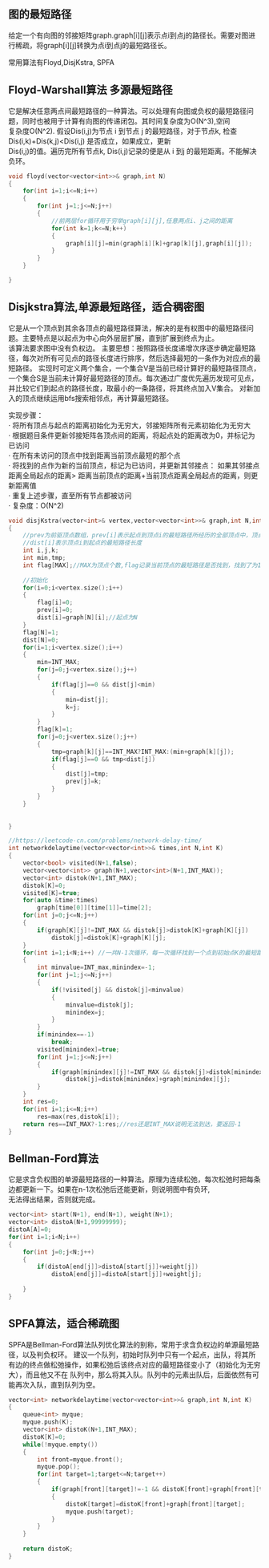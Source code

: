## 图的最短路径


给定一个有向图的邻接矩阵graph.graph[i][j]表示点i到点j的路径长。需要对图进行稀疏，将graph[i][j]转换为点i到点j的最短路径长。

常用算法有Floyd,DisjKstra, SPFA

## Floyd-Warshall算法 多源最短路径

它是解决任意两点间最短路径的一种算法。可以处理有向图或负权的最短路径问题，同时也被用于计算有向图的传递闭包。其时间复杂度为O(N^3),空间\
复杂度O(N^2). 假设Dis(i,j)为节点 i 到节点 j 的最短路径，对于节点k, 检查 Dis(i,k)+Dis(k,j)<Dis(i,j) 是否成立，如果成立，更新\
Dis(i,j)的值。遍历完所有节点k, Dis(i,j)记录的便是从 i 到j 的最短距离。不能解决负环。

```C++
void floyd(vector<vector<int>>& graph,int N)
{
    for(int i=1;i<=N;i++)
    {
        for(int j=1;j<=N;j++)
        {
            //前两层for循环用于穷举graph[i][j],任意两点i、j之间的距离
            for(int k=1;k<=N;k++)
            {
                graph[i][j]=min(graph[i][k]+grap[k][j],graph[i][j]);
            }
        }
    }

}
```

## Disjkstra算法,单源最短路径，适合稠密图

它是从一个顶点到其余各顶点的最短路径算法，解决的是有权图中的最短路径问题。主要特点是以起点为中心向外层层扩展，直到扩展到终点为止。\
该算法要求图中没有负权边。
主要思想：按照路径长度递增次序逐步确定最短路径，每次对所有可见点的路径长度进行排序，然后选择最短的一条作为对应点的最短路径。
实现时可定义两个集合，一个集合V是当前已经计算好的最短路径顶点，一个集合S是当前未计算好最短路径的顶点。每次通过广度优先遍历发现可见点，并比较它们到起点的路径长度，取最小的一条路径，将其终点加入V集合。
对新加入的顶点继续运用bfs搜索相邻点，再计算最短路径。

实现步骤：\
· 将所有顶点与起点的距离初始化为无穷大，邻接矩阵所有元素初始化为无穷大\
· 根据题目条件更新邻接矩阵各顶点间的距离，将起点处的距离改为0，并标记为已访问\
· 在所有未访问的顶点中找到距离当前顶点最短的那个点\
· 将找到的点作为新的当前顶点，标记为已访问，并更新其邻接点： 如果其邻接点距离全局起点的距离> 距离当前顶点的距离+当前顶点距离全局起点的距离，则更新距离值\
· 重复上述步骤，直至所有节点都被访问\
· 复杂度：O(N^2)

```C++
void disjKstra(vector<int>& vertex,vector<vector<int>>& graph,int N,int prev[],int dist[])//graph为邻接矩阵，N为节点数，K为起始节点
{
    //prev为前驱顶点数组，prev[i]表示起点到顶点i的最短路径所经历的全部顶点中，顶点i前面的点
    //dist[i]表示顶点i到起点的最短路径长度
    int i,j,k;
    int min,tmp;
    int flag[MAX];//MAX为顶点个数,flag记录当前顶点的最短路径是否找到，找到了为1，没找到为0
    
    //初始化
    for(i=0;i<vertex.size();i++)
    {
        flag[i]=0;
        prev[i]=0;
        dist[i]=graph[N][i];//起点为N
    }
    flag[N]=1;
    dist[N]=0;
    for(i=1;i<vertex.size();i++)
    {
        min=INT_MAX;
        for(j=0;j<vertex.size();j++)
        {
            if(flag[j]==0 && dist[j]<min)
            {
                min=dist[j];
                k=j;
            }
        }
        flag[k]=1;
        for(j=0;j<vertex.size();j++)
        {
            tmp=graph[k][j]==INT_MAX?INT_MAX:(min+graph[k][j]);
            if(flag[j]==0 && tmp<dist[j])
            {
                dist[j]=tmp;
                prev[j]=k;
            }
        }
    }
    
    
}

//https://leetcode-cn.com/problems/network-delay-time/
int networkdelaytime(vector<vector<int>>& times,int N,int K)
{
    vector<bool> visited(N+1,false);
    vector<vector<int>> graph(N+1,vector<int>(N+1,INT_MAX));
    vector<int> distok(N+1,INT_MAX);
    distok[K]=0;
    visited[K]=true;
    for(auto &time:times)
        graph[time[0]][time[1]]=time[2];
    for(int j=0;j<=N;j++)
    {
        if(graph[K][j]!=INT_MAX && distok[j]>distok[K]+graph[K][j])
            distok[j]=distok[K]+graph[K][j];
    }
    for(int i=1;i<N;i++) //一共N-1次循环，每一次循环找到一个点到初始点K的最短距离
    {
        int minvalue=INT_max,minindex=-1;
        for(int j=1;j<=N;j++)
        {
            if(!visited[j] && distok[j]<minvalue)
            {
                minvalue=distok[j];
                minindex=j;
            }
        }
        if(minindex==-1)
            break;
        visited[minindex]=true;
        for(int j=1;j<=N;j++)
        {
            if(graph[minindex][j]!=INT_MAX && distok[j]>distok[minindex]+graph[minindex][j])
                distok[j]=distok[minindex]+graph[minindex][j];
        }
    }
    int res=0;
    for(int i=1;i<=N;i++)
        res=max(res,distok[i]);
    return res==INT_MAX?-1:res;//res还是INT_MAX说明无法到达，要返回-1
}
```

## Bellman-Ford算法

它是求含负权图的单源最短路径的一种算法。原理为连续松弛，每次松弛时把每条边都更新一下。如果在n-1次松弛后还能更新，则说明图中有负环,\
无法得出结果，否则就完成。

```C++
vector<int> start(N+1), end(N+1), weight(N+1);
vector<int> distoA(N+1,99999999);
distoA[A]=0;
for(int i=1;i<N;i++)
{
    for(int j=0;j<N;j++)
    {
        if(distoA[end[j]]>distoA[start[j]]+weight[j])
            distoA[end[j]]=distoA[start[j]]+weight[j];
    
    }
}


```

## SPFA算法，适合稀疏图

SPFA是Bellman-Ford算法队列优化算法的别称，常用于求含负权边的单源最短路径，以及判负权环。
建议一个队列，初始时队列中只有一个起点，出队，将其所有边的终点做松弛操作，如果松弛后该终点对应的最短路径变小了（初始化为无穷大），而且他又不在
队列中，那么将其入队。队列中的元素出队后，后面依然有可能再次入队，直到队列为空。
```C++
vector<int> networkdelaytime(vector<vector<int>>& graph,int N,int K)
{
    queue<int> myque;
    myque.push(K);
    vector<int> distoK(N+1,INT_MAX);
    distoK[K]=0;
    while(!myque.empty())
    {
        int front=myque.front();
        myque.pop();
        for(int target=1;target<=N;target++)
        {
            if(graph[front][target]!=-1 && distoK[front]+graph[front][target]<distoK[target])
            {
                distoK[target]=distoK[front]+graph[front][target];
                myque.push(target);
            }
        }
    }
    
    return distoK;
}
```
